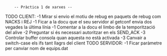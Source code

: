 		-- Pràctica 1 de xarxes --

TODO CLIENT:
	-1 Mirar si envio el motiu de rebug en paquets de rebug
	   com NACKS i REJ
	-1 Ficar a la docu que el seu servidor al getconf envia
	   dos vegades la última línia
	-1 Comentar a la docu el limbo de la temporització del
	   alive
	-2 Preguntar si és necessari autoritzar en els SEND_ACK
	-3 Controlar buffer consola quan aquesta no està activada
	-3 Canvair a switch-case els ifs tant llagrs del client
TODO SERVIDOR:
	-1 Ficar paràmetre per canviar nom de equips.dat
